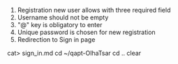 1. Registration new user allows with three required field
2. Username should not be empty
3. "@" key is obligatory to enter
4. Unique password is chosen for new registration
5. Redirection to Sign in page

cat>  sign_in.md
cd ~/qapt-OlhaTsar 
cd ..
clear
